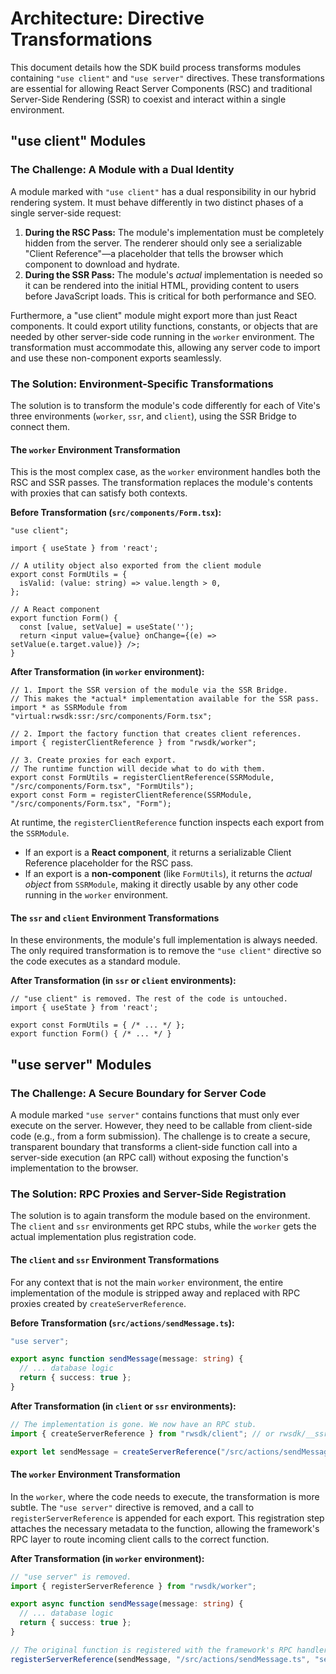 # Architecture: Directive Transformations

This document details how the SDK build process transforms modules containing `"use client"` and `"use server"` directives. These transformations are essential for allowing React Server Components (RSC) and traditional Server-Side Rendering (SSR) to coexist and interact within a single environment.

## "use client" Modules

### The Challenge: A Module with a Dual Identity

A module marked with `"use client"` has a dual responsibility in our hybrid rendering system. It must behave differently in two distinct phases of a single server-side request:

1.  **During the RSC Pass:** The module's implementation must be completely hidden from the server. The renderer should only see a serializable "Client Reference"—a placeholder that tells the browser which component to download and hydrate.
2.  **During the SSR Pass:** The module's *actual* implementation is needed so it can be rendered into the initial HTML, providing content to users before JavaScript loads. This is critical for both performance and SEO.

Furthermore, a "use client" module might export more than just React components. It could export utility functions, constants, or objects that are needed by other server-side code running in the `worker` environment. The transformation must accommodate this, allowing any server code to import and use these non-component exports seamlessly.

### The Solution: Environment-Specific Transformations

The solution is to transform the module's code differently for each of Vite's three environments (`worker`, `ssr`, and `client`), using the SSR Bridge to connect them.

#### The `worker` Environment Transformation

This is the most complex case, as the `worker` environment handles both the RSC and SSR passes. The transformation replaces the module's contents with proxies that can satisfy both contexts.

**Before Transformation (`src/components/Form.tsx`):**
```tsx
"use client";

import { useState } from 'react';

// A utility object also exported from the client module
export const FormUtils = {
  isValid: (value: string) => value.length > 0,
};

// A React component
export function Form() {
  const [value, setValue] = useState('');
  return <input value={value} onChange={(e) => setValue(e.target.value)} />;
}
```

**After Transformation (in `worker` environment):**
```tsx
// 1. Import the SSR version of the module via the SSR Bridge.
// This makes the *actual* implementation available for the SSR pass.
import * as SSRModule from "virtual:rwsdk:ssr:/src/components/Form.tsx";

// 2. Import the factory function that creates client references.
import { registerClientReference } from "rwsdk/worker";

// 3. Create proxies for each export.
// The runtime function will decide what to do with them.
export const FormUtils = registerClientReference(SSRModule, "/src/components/Form.tsx", "FormUtils");
export const Form = registerClientReference(SSRModule, "/src/components/Form.tsx", "Form");
```

At runtime, the `registerClientReference` function inspects each export from the `SSRModule`.
-   If an export is a **React component**, it returns a serializable Client Reference placeholder for the RSC pass.
-   If an export is a **non-component** (like `FormUtils`), it returns the *actual object* from `SSRModule`, making it directly usable by any other code running in the `worker` environment.

#### The `ssr` and `client` Environment Transformations

In these environments, the module's full implementation is always needed. The only required transformation is to remove the `"use client"` directive so the code executes as a standard module.

**After Transformation (in `ssr` or `client` environments):**
```tsx
// "use client" is removed. The rest of the code is untouched.
import { useState } from 'react';

export const FormUtils = { /* ... */ };
export function Form() { /* ... */ }
```

## "use server" Modules

### The Challenge: A Secure Boundary for Server Code

A module marked `"use server"` contains functions that must only ever execute on the server. However, they need to be callable from client-side code (e.g., from a form submission). The challenge is to create a secure, transparent boundary that transforms a client-side function call into a server-side execution (an RPC call) without exposing the function's implementation to the browser.

### The Solution: RPC Proxies and Server-Side Registration

The solution is to again transform the module based on the environment. The `client` and `ssr` environments get RPC stubs, while the `worker` gets the actual implementation plus registration code.

#### The `client` and `ssr` Environment Transformations

For any context that is not the main `worker` environment, the entire implementation of the module is stripped away and replaced with RPC proxies created by `createServerReference`.

**Before Transformation (`src/actions/sendMessage.ts`):**
```ts
"use server";

export async function sendMessage(message: string) {
  // ... database logic
  return { success: true };
}
```

**After Transformation (in `client` or `ssr` environments):**
```ts
// The implementation is gone. We now have an RPC stub.
import { createServerReference } from "rwsdk/client"; // or rwsdk/__ssr

export let sendMessage = createServerReference("/src/actions/sendMessage.ts", "sendMessage");
```

#### The `worker` Environment Transformation

In the `worker`, where the code needs to execute, the transformation is more subtle. The `"use server"` directive is removed, and a call to `registerServerReference` is appended for each export. This registration step attaches the necessary metadata to the function, allowing the framework's RPC layer to route incoming client calls to the correct function.

**After Transformation (in `worker` environment):**
```ts
// "use server" is removed.
import { registerServerReference } from "rwsdk/worker";

export async function sendMessage(message: string) {
  // ... database logic
  return { success: true };
}

// The original function is registered with the framework's RPC handler.
registerServerReference(sendMessage, "/src/actions/sendMessage.ts", "sendMessage");
```

